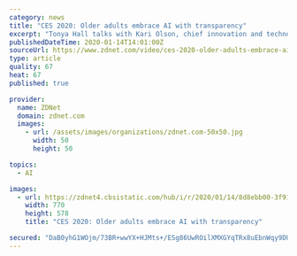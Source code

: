 ```yaml
---
category: news
title: "CES 2020: Older adults embrace AI with transparency"
excerpt: "Tonya Hall talks with Kari Olson, chief innovation and technology officer at Front Porch, about how older adults are beginning to understand and embrace AI."
publishedDateTime: 2020-01-14T14:01:00Z
sourceUrl: https://www.zdnet.com/video/ces-2020-older-adults-embrace-ai-with-transparency/
type: article
quality: 67
heat: 67
published: true

provider:
  name: ZDNet
  domain: zdnet.com
  images:
    - url: /assets/images/organizations/zdnet.com-50x50.jpg
      width: 50
      height: 50

topics:
  - AI

images:
  - url: https://zdnet4.cbsistatic.com/hub/i/r/2020/01/14/8d8ebb00-3f91-4110-adc1-769ce1d616d0/thumbnail/770x578/8cdde30d9fe62b9ee966452220fe3f7f/thumb.jpg
    width: 770
    height: 578
    title: "CES 2020: Older adults embrace AI with transparency"

secured: "DaB0yhG1WOjm/73BR+wwYX+HJMts+/ESg86UwROilXMXGYqTRx8uEbnWqy9DU4hwRIXQri32071a+mzV3I+d+XJ0hE+ZqRJHb1zQPmHBEakNYS4sUAtNrbfCk7E1hh/c0QG0s2WjWh1njQM4fj0+5ptAJ7qjIlwGqdqwwqGu8oX7/Audnrw9FgmTHeKNvY3MPZzRdAhdiI49aeyy4ommjvS0iharq77eICBvmOVrDY2/nODclckIT1KV20jKk+1yKnH9jher8kId9QyFaZrmwx3rqtuzVgvZPmwNU5HhcGXcWGQBBnbb9N6cRQcSCgHtO5nzdULaYbArwsjC/PxNo1rN821fWl5Ow5cZaae3T9+PAOcx3NJZKhfoCnpA4feJs9WCJx+NfpAFu5Gmt3TvRPPbOfhyHjaRgDQsyxc9hxfnwpMlu+7x2gOTtFL/742q5MHMmck1nMOZmlqUiDGMOw==;DcahbamwEHLbW5LQWi0r4w=="
---
```


